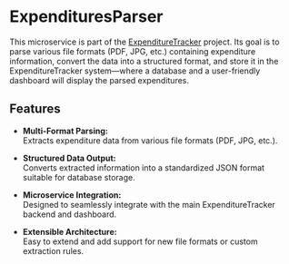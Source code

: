 # ExpendituresParser

This microservice is part of the [ExpenditureTracker](https://github.com/manuel-buser/ExpenditureTracker) project. Its goal is to parse various file formats (PDF, JPG, etc.) containing expenditure information, convert the data into a structured format, and store it in the ExpenditureTracker system—where a database and a user-friendly dashboard will display the parsed expenditures.

## Features

- **Multi-Format Parsing:**  
  Extracts expenditure data from various file formats (PDF, JPG, etc.).

- **Structured Data Output:**  
  Converts extracted information into a standardized JSON format suitable for database storage.

- **Microservice Integration:**  
  Designed to seamlessly integrate with the main ExpenditureTracker backend and dashboard.

- **Extensible Architecture:**  
  Easy to extend and add support for new file formats or custom extraction rules.
